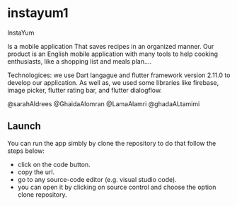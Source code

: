 # instayum1

InstaYum

Is a mobile application 
That saves recipes in an organized manner.
Our product is an English mobile application with many tools to help cooking enthusiasts, like a shopping list and meals plan.... 

Technologices:
we use Dart langague and flutter framework version 2.11.0 to develop our application. As well as, we used some libraries like firebase, image picker, flutter rating bar, and flutter dialogflow.


@sarahAldrees
@GhaidaAlomran
@LamaAlamri
@ghadaALtamimi

## Launch

You can run the app simbly by clone the repository to do that follow the steps below:

- click on the code button.
- copy the url.
- go to any source-code editor (e.g. visual studio code).
- you can open it by clicking on source control and choose the option clone repository.

